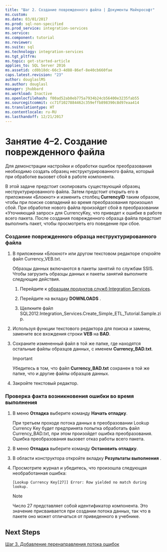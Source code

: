 ```yaml
---
title: "Шаг 2. Создание поврежденного файла | Документы Майкрософт"
ms.custom: 
ms.date: 03/01/2017
ms.prod: sql-non-specified
ms.prod_service: integration-services
ms.service: 
ms.component: tutorial
ms.reviewer: 
ms.suite: sql
ms.technology: integration-services
ms.tgt_pltfrm: 
ms.topic: get-started-article
applies_to: SQL Server 2016
ms.assetid: cd0b18dc-66c3-4d88-86ef-8e40cb660fae
caps.latest.revision: "23"
author: douglaslMS
ms.author: douglasl
manager: jhubbard
ms.workload: Inactive
ms.openlocfilehash: f00ad52ab0eb775a7934b24cb56400e3235fab55
ms.sourcegitcommit: cc71f1027884462c359effb898390c8d97eaa414
ms.translationtype: HT
ms.contentlocale: ru-RU
ms.lasthandoff: 12/21/2017
---
```

# <a name="lesson-4-2---creating-a-corrupted-file"></a>Занятие 4–2. Создание поврежденного файла
Для демонстрации настройки и обработки ошибок преобразования необходимо создать образец неструктурированного файла, который при обработке вызовет сбой в работе компонента.  
  
В этой задаче предстоит скопировать существующий образец неструктурированного файла. Затем предстоит открыть его в приложении «Блокнот» и изменить столбец **CurrencyID** таким образом, чтобы при поиске совпадений во время преобразования произошел сбой. При обработке нового файла произойдет сбой в преобразовании «Уточняющий запрос» для CurrencyKey, что приведет к ошибке в работе всего пакета. После создания поврежденного образца файла предстоит выполнить пакет, чтобы просмотреть его поведение при сбое.  
  
### <a name="to-create-a-corrupted-sample-flat-file"></a>Создание поврежденного образца неструктурированного файла  
  
1.  В приложении «Блокнот» или другом текстовом редакторе откройте файл Currency_VEB.txt.  
  
    Образцы данных включаются в пакеты занятий по службам SSIS. Чтобы загрузить образцы данных и пакеты занятий выполните следующие действия.  
  
    1.  Перейдите к [образцам продуктов служб Integration Services](http://go.microsoft.com/fwlink/?LinkID=267527).  
  
    2.  Перейдите на вкладку **DOWNLOADS** .  
  
    3.  Щелкните файл SQL2012.Integration_Services.Create_Simple_ETL_Tutorial.Sample.zip.  
  
2.  Используя функции текстового редактора для поиска и замены, замените все вхождения строки **VEB** на **BAD**.  
  
3.  Сохраните измененный файл в той же папке, где находятся остальные файлы образцов данных, с именем **Currency_BAD.txt**.  
  
    > [!IMPORTANT]  
    > Убедитесь в том, что файл **Currency_BAD.txt** сохранен в той же папке, что и другие файлы образцов данных.  
  
4.  Закройте текстовый редактор.  
  
### <a name="to-verify-that-an-error-will-occur-during-run-time"></a>Проверка факта возникновения ошибки во время выполнения  
  
1.  В меню **Отладка** выберите команду **Начать отладку**.  
  
    При третьем проходе потока данных в преобразовании Lookup Currency Key будет предпринята попытка обработать файл Currency_BAD.txt, при этом произойдет ошибка преобразования. Ошибка преобразования вызовет отказ работы всего пакета.  
  
2.  В меню **Отладка** выберите команду **Остановить отладку**.  
  
3.  В области конструктора откройте вкладку **Результаты выполнения** .  
  
4.  Просмотрите журнал и убедитесь, что произошла следующая необработанная ошибка:  
  
    `[Lookup Currency Key[27]] Error: Row yielded no match during lookup.`  
  
    > [!NOTE]  
    > Число 27 представляет собой идентификатор компонента. Это значение присваивается при создании потока данных, так что в пакете оно может отличаться от приведенного в учебнике.  
  
## <a name="next-steps"></a>Next Steps  
[Шаг 3. Добавление перенаправления потока ошибок](../integration-services/lesson-4-3-adding-error-flow-redirection.md)  
  
  
  
